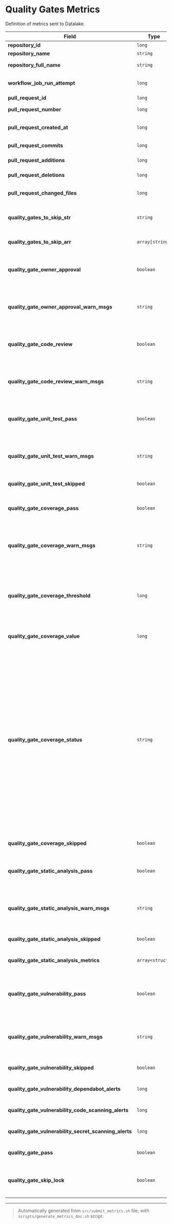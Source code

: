 # Quality Gates Metrics
Definition of metrics sent to Datalake.

| Field | Type | Description |
| ----- | ---- |------------ |
| **repository_id** | `long` | Repository ID
| **repository_name** | `string` | Repository name
| **repository_full_name** | `string` | Repository full name (org/repo)
| **workflow_job_run_attempt** | `long` | Quality Gates workflow execution attempts
| **pull_request_id** | `long` | Pull request ID
| **pull_request_number** | `long` | Pull request number
| **pull_request_created_at** | `long` | Pull request created at (timestamp)
| **pull_request_commits** | `long` | Number of pull request commits
| **pull_request_additions** | `long` | Number of pull request additions
| **pull_request_deletions** | `long` | Number of pull request deletions
| **pull_request_changed_files** | `long` | Number of pull request changed files
| **quality_gates_to_skip_str** | `string` | String with all gates skipped, registered as a repository variable 
| **quality_gates_to_skip_arr** | `array[string]` | Same as GATES_TO_SKIP, but as an array
| **quality_gate_owner_approval** | `boolean` | Indicates if owner approval has been configured and passed successfully
| **quality_gate_owner_approval_warn_msgs** | `string` | Alert messages indicating reasons why the gate was not passed or was passed with reservations
| **quality_gate_code_review** | `boolean` | Indicates if code review has been configured and passed successfully
| **quality_gate_code_review_warn_msgs** | `string` | Alert messages indicating reasons why the gate was not passed or was passed with reservations
| **quality_gate_unit_test_pass** | `boolean` | Indicates if unit test has been configured and passed successfully
| **quality_gate_unit_test_warn_msgs** | `string` | Alert messages indicating reasons why the gate was not passed or was passed with reservations
| **quality_gate_unit_test_skipped** | `boolean` | Indicates if unit test has been skipped
| **quality_gate_coverage_pass** | `boolean` | Indicates if coverage has been configured and passed successfully
| **quality_gate_coverage_warn_msgs** | `string` | Alert messages indicating reasons why the gate was not passed or was passed with reservations
| **quality_gate_coverage_threshold** | `long` | The minimum acceptable value defined for all repositories (When we have repository criticality, we will have this value different for each criticality)
| **quality_gate_coverage_value** | `long` | The quality gate coverage actual value
| **quality_gate_coverage_status** | `string` | Indicates the status of the coverage gate in relation to the current coverage of the default branch and the threshold.<br><br>We currently have 3 statuses:<ul><li>`OK` - Everything as expected (coverage equal to or above the default branch)</li><li>`DECREASING` - Coverage has decreased compared to what we have in the default branch</li><li>`BELOW_THRESHOLD` - It is below the minimum acceptable value</li></ul>
| **quality_gate_coverage_skipped** | `boolean` | Indicates if coverage has been skipped 
| **quality_gate_static_analysis_pass** | `boolean` | Indicates if static analysis has been configured and passed successfully
| **quality_gate_static_analysis_warn_msgs** | `string` | Alert messages indicating reasons why the gate was not passed or was passed with reservations
| **quality_gate_static_analysis_skipped** | `boolean` | Indicates if static analysis has been skipped
| **quality_gate_static_analysis_metrics** | `array<struct>` | Static analysis metrics generated by SonarCloud
| **quality_gate_vulnerability_pass** | `boolean` | Indicates if `Security and Code Analysis` has been configured and the vulnerability gate has been passed successfully
| **quality_gate_vulnerability_warn_msgs** | `string` | Alert messages indicating reasons why the gate was not passed or was passed with reservations
| **quality_gate_vulnerability_skipped** | `boolean` | Indicates if vulnerability has been skipped
| **quality_gate_vulnerability_dependabot_alerts** | `long` | Github dependabot alerts for the repository
| **quality_gate_vulnerability_code_scanning_alerts** | `long` | Github code scanning alerts for the repository
| **quality_gate_vulnerability_secret_scanning_alerts** | `long` | Github secret scanning alerts for the repository
| **quality_gate_pass** | `boolean` | Indicates if all quality gates have been passed
| **quality_gate_skip_lock** | `boolean` | Indicates if pull request locking by not passing quality gates has been skipped
---
> Automatically generated from `src/submit_metrics.sh` file, with `scripts/generate_metrics_doc.sh` script.
